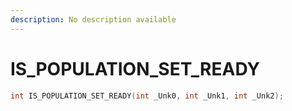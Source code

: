 ```yaml
---
description: No description available 
---
```


# IS_POPULATION_SET_READY

```cpp
int IS_POPULATION_SET_READY(int _Unk0, int _Unk1, int _Unk2);
```